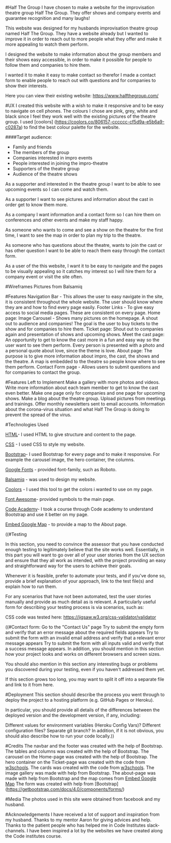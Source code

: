  
#Half The Group
I have chosen to make a website for the improvisation theatre group Half The Group. They offer shows and company events and guarantee recognition and many laughs!
 
This website was designed for my husbands improvisation theatre group named Half The Group. They have a website already but I wanted to improve it in order to reach out to more people what they offer and make it more appealing to watch them perform. 
 
I designed the website to make information about the group members and their shows easy accessible, in order to make it possible for people to follow them and companies to hire them. 
 
I wanted it to make it easy to make contact so therefor I made a contact form to enable people to reach out with questions and for companies to show their interests.
 
Here you can view their existing website: https://www.halfthegroup.com/
 
 
 
#UX
I created this website with a wish to make it responsive and to be easy to navigate on cell phones.
The colours I chose are pink, grey, white and black since I feel they work well with the existing pictures of the theatre group. I used [coolors] (https://coolors.co/806157-cccccc-cf5d9a-e5b6a9-c0287a) to find the best colour palette for the website. 
 
####Target audience:
- Family and friends
- The members of the group
- Companies interested in impro events
- People interested in joining the impro-theatre
- Supporters of the theatre group
- Audience of the theatre shows
 
As a supporter and interested in the theatre group I want to be able to see upcoming events so I can come and watch them.
 
As a supporter I want to see pictures and information about the cast in order get to know them more.
 
As a company I want information and a contact form so I can hire them on conferences and other events and make my staff happy.
 
As someone who wants to come and see a show on the theatre for the first time, I want to see the map in order to plan my trip to the theatre.
 
As someone who has questions about the theatre, wants to join the cast or has other question I want to be able to reach them easy through the contact form.
 
As a user of the this website, I want it to be easy to navigate and the pages to be visually appealing so it catches my interest so I will hire them for a company event or visit the site often.
 
 
#Wireframes
 Pictures from Balsamiq
 
 
#Features
Navigation Bar - This allows the user to easy navigate in the site, it is consistent throughout the whole website. The user should know where they are and how to find every page easily. 
Footer Links -  To give easy access to social media pages. These are consistent on every page. 
Home page: Image Carousel - Shows many pictures on the homepage. A shout out to audience and companies! The goal is the user to buy tickets to the show and for companies to hire them. 
Ticket page: Shout out to companies again and presentation of shows and upcoming shows. 
Meet the cast page: An opportunity to get to know the cast more in a fun and easy way so the user want to see them perform. Every person is presented with a photo and a personal quote about love, since the theme is love. 
About page: The purpose is to give more information about impro, the cast, the shows and the theatre. A map is embedded to the theatre so people know where to see them perform. 
Contact Form page - Allows users to submit questions and for companies to contact the group.
 
 
#Features Left to Implement
Make a gallery with more photos and videos. 
Write more information about each team member to get to know the cast even better. 
Make one page only for companies and one page for upcoming shows. 
Make a blog about the theatre group. Upload pictures from meetings and trainings.
Offer monthly newsletters sent to email accounts. 
Information about the corona-virus situation and what Half The Group is doing to prevent the spread of the virus. 
 
 
#Technologies Used
 
[HTML](https://en.wikipedia.org/wiki/HTML5)- I used HTML to give structure and content to the page. 
 
[CSS](https://sv.wikipedia.org/wiki/Cascading_Style_Sheets) - I used CSS to style my website. 
 
[Bootstrap](https://getbootstrap.com/docs/4.4/getting-started/introduction/)- I used Bootstrap for every page and to make it responsive. For example the carousel image, the hero container, the columns. 

[Google Fonts](https://fonts.google.com/) - provided font-family, such as Roboto.
 
[Balsamiq](https://balsamiq.com/) - was used to design my website. 
 
[Coolors](https://coolors.co/806157-cccccc-cf5d9a-e5b6a9-c0287a) - I used this tool to get the colors i wanted to use on my page. 
 
[Font Awesome](https://fontawesome.com/)- provided symbols to the main page. 
 
[Code Academy](https://www.codecademy.com/)- I took a course through Code academy to understand Bootstrap and use it better on my page. 

[Embed Google Map](https://www.embedgooglemap.net/) - to provide a map to the About page. 

((#Testing



In this section, you need to convince the assessor that you have conducted enough testing to legitimately believe that the site works well. Essentially, in this part you will want to go over all of your user stories from the UX section and ensure that they all work as intended, with the project providing an easy and straightforward way for the users to achieve their goals.

Whenever it is feasible, prefer to automate your tests, and if you've done so, provide a brief explanation of your approach, link to the test file(s) and explain how to run them.

For any scenarios that have not been automated, test the user stories manually and provide as much detail as is relevant. A particularly useful form for describing your testing process is via scenarios, such as:


CSS code was tested here: https://jigsaw.w3.org/css-validator/validator


((#Contact form:
Go to the "Contact Us" page
Try to submit the empty form and verify that an error message about the required fields appears
Try to submit the form with an invalid email address and verify that a relevant error message appears
Try to submit the form with all inputs valid and verify that a success message appears.
In addition, you should mention in this section how your project looks and works on different browsers and screen sizes.

You should also mention in this section any interesting bugs or problems you discovered during your testing, even if you haven't addressed them yet.

If this section grows too long, you may want to split it off into a separate file and link to it from here.

#Deployment
This section should describe the process you went through to deploy the project to a hosting platform (e.g. GitHub Pages or Heroku).

In particular, you should provide all details of the differences between the deployed version and the development version, if any, including:

Different values for environment variables (Heroku Config Vars)?
Different configuration files?
Separate git branch?
In addition, if it is not obvious, you should also describe how to run your code locally.))

#Credits
The navbar and the footer was created with the help of Bootstrap. 
The tables and columns was created with the help of Bootstrap. 
The carousel on the Home-page was created with the help of Bootstrap. 
The hero container on the Ticket-page was created with the code from [w3schools](https://www.w3schools.com/howto/howto_css_hero_image.asp). 
The cards was created with the code from [w3schools](https://www.w3schools.com/bootstrap4/bootstrap_cards.asp). 
The image gallery was made with help from Bootstrap. 
The about-page was made with help from Bootstrap and the map comes from [Embed Google Map](https://www.embedgooglemap.net/)
The form was created with help from [Bootstrap] (https://getbootstrap.com/docs/4.0/components/forms/)
 
#Media
The photos used in this site were obtained from facebook and my husband. 
 
#Acknowledgements
I have received a lot of support and inspiration from my husband. 
Thanks to my mentor Aaron for giving advices and help. 
Thanks to the patient people who has helped me in Code Institutes slack-channels. 
I have been inspired a lot by the websites we have created along the Code institutes course. 
